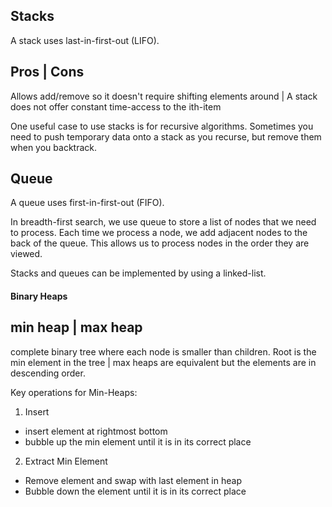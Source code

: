 ## Stacks

A stack uses last-in-first-out (LIFO).

Pros | Cons
----------------
Allows add/remove so it doesn't require shifting elements around | A stack does not offer constant time-access to the ith-item

One useful case to use stacks is for recursive algorithms. Sometimes you need to push temporary data onto a stack as you recurse, but remove them when you backtrack.

## Queue

A queue uses first-in-first-out (FIFO).

In breadth-first search, we use queue to store a list of nodes that we need to process. Each time we process a node, we add adjacent nodes to the back of the queue. This allows us to process nodes in the order they are viewed.

Stacks and queues can be implemented by using a linked-list.

#### Binary Heaps

min heap | max heap
--------------------
complete binary tree where each node is smaller than children. Root is the min element in the tree | max heaps are equivalent but the elements are in descending order.

Key operations for Min-Heaps:
1) Insert
- insert element at rightmost bottom
- bubble up the min element until it is in its correct place

2) Extract Min Element
- Remove element and swap with last element in heap
- Bubble down the element until it is in its correct place